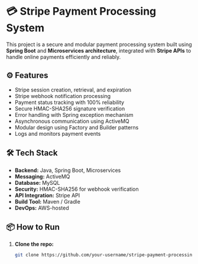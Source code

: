 # 💳 Stripe Payment Processing System

This project is a secure and modular payment processing system built using **Spring Boot** and **Microservices architecture**, integrated with **Stripe APIs** to handle online payments efficiently and reliably.

## ⚙️ Features

- Stripe session creation, retrieval, and expiration
- Stripe webhook notification processing
- Payment status tracking with 100% reliability
- Secure HMAC-SHA256 signature verification
- Error handling with Spring exception mechanism
- Asynchronous communication using ActiveMQ
- Modular design using Factory and Builder patterns
- Logs and monitors payment events

## 🛠 Tech Stack

- **Backend:** Java, Spring Boot, Microservices
- **Messaging:** ActiveMQ
- **Database:** MySQL
- **Security:** HMAC-SHA256 for webhook verification
- **API Integration:** Stripe API
- **Build Tool:** Maven / Gradle
- **DevOps:** AWS-hosted

## 📦 How to Run

1. **Clone the repo:**
   ```bash
   git clone https://github.com/your-username/stripe-payment-processing.git

